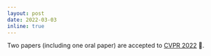 ```yaml
---
layout: post
date: 2022-03-03
inline: true
---
```


Two papers (including one oral paper) are accepted to [CVPR 2022](https://cvpr2022.thecvf.com) 🎉.
